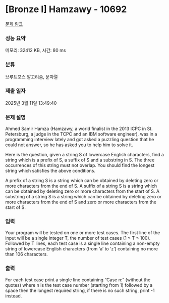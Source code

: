 # [Bronze I] Hamzawy - 10692 

[문제 링크](https://www.acmicpc.net/problem/10692) 

### 성능 요약

메모리: 32412 KB, 시간: 80 ms

### 분류

브루트포스 알고리즘, 문자열

### 제출 일자

2025년 3월 11일 13:49:40

### 문제 설명

<p>Ahmed Samir Hamza (Hamzawy, a world finalist in the 2013 ICPC in St. Petersburg, a judge in the TCPC and an IBM software engineer), was in a programming interview lately and got asked a puzzling question that he could not answer, so he has asked you to help him to solve it.</p>

<p>Here is the question, given a string S of lowercase English characters, find a string which is a prefix of S, a suffix of S and a substring in S. The three occurrences of this string must not overlap. You should find the longest string which satisfies the above conditions.</p>

<p>A prefix of a string S is a string which can be obtained by deleting zero or more characters from the end of S. A suffix of a string S is a string which can be obtained by deleting zero or more characters from the start of S. A substring of a string S is a string which can be obtained by deleting zero or more characters from the end of S and zero or more characters from the start of S.</p>

### 입력 

 <p>Your program will be tested on one or more test cases. The first line of the input will be a single integer T, the number of test cases (1 ≤ T ≤ 100). Followed by T lines, each test case is a single line containing a non-empty string of lowercase English characters (from ‘a’ to ‘z’) containing no more than 106 characters.</p>

### 출력 

 <p>For each test case print a single line containing “Case n:” (without the quotes) where n is the test case number (starting from 1) followed by a space then the longest required string, if there is no such string, print -1 instead.</p>

